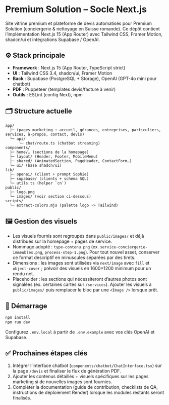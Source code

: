 # Premium Solution – Socle Next.js

Site vitrine premium et plateforme de devis automatisés pour Premium Solution (conciergerie & nettoyage en Suisse romande). Ce dépôt contient l’implémentation Next.js 15 (App Router) avec Tailwind CSS, Framer Motion, shadcn/ui et intégrations Supabase / OpenAI.

## ⚙️ Stack principale

- **Framework** : Next.js 15 (App Router, TypeScript strict)
- **UI** : Tailwind CSS 3.4, shadcn/ui, Framer Motion
- **Back** : Supabase (PostgreSQL + Storage), OpenAI (GPT-4o mini pour chatbot)
- **PDF** : Puppeteer (templates devis/facture à venir)
- **Outils** : ESLint (config Next), npm

## 🗂️ Structure actuelle

```
app/
  ├─ (pages marketing : accueil, gérances, entreprises, particuliers, services, à-propos, contact, devis)
  └─ api/
      └─ chat/route.ts (chatbot streaming)
components/
  ├─ home/… (sections de la homepage)
  ├─ layout/ (Header, Footer, MobileMenu)
  ├─ shared/ (AnimatedSection, PageHeader, ContactForm…)
  └─ ui/ (base shadcn/ui)
lib/
  ├─ openai/ (client + prompt Sophie)
  ├─ supabase/ (clients + schéma SQL)
  └─ utils.ts (helper `cn`)
public/
  ├─ logo.png
  └─ images/ (voir section ci-dessous)
scripts/
  └─ extract-colors.mjs (palette logo -> Tailwind)
```

## 🖼️ Gestion des visuels

- Les visuels fournis sont regroupés dans `public/images/` et déjà distribués sur la homepage + pages de service.
- Nommage adopté : `type-contenu.png` (ex. `service-conciergerie-immeubles.png`, `process-step-1.png`). Pour tout nouvel asset, conserver ce format descriptif en minuscules séparées par des tirets.
- Dimensions : les images sont utilisées via `next/image` avec `fill` et `object-cover` ; prévoir des visuels en 1600×1200 minimum pour un rendu net.
- Placeholder : les sections qui nécessiteront d’autres photos sont signalées (ex. certaines cartes sur `/services`). Ajouter les visuels à `public/images/` puis remplacer le bloc par une `<Image />` lorsque prêt.

## 🚀 Démarrage

```bash
npm install
npm run dev
```

Configurez `.env.local` à partir de `.env.example` avec vos clés OpenAI et Supabase.

## ✅ Prochaines étapes clés

1. Intégrer l’interface chatbot (`components/chatbot/ChatInterface.tsx`) sur la page `/devis` et finaliser le flux de génération PDF.
2. Ajouter les contenus détaillés + visuels spécifiques sur les pages marketing si de nouvelles images sont fournies.
3. Compléter la documentation (guide de contribution, checklists de QA, instructions de déploiement Render) lorsque les modules restants seront finalisés.
